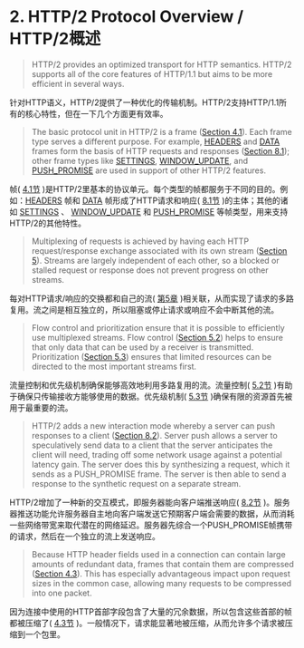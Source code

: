 # 2. HTTP/2 Protocol Overview / HTTP/2概述
> HTTP/2 provides an optimized transport for HTTP semantics. HTTP/2 supports all of the core features of HTTP/1.1 but aims to be more efficient in several ways.

针对HTTP语义，HTTP/2提供了一种优化的传输机制。HTTP/2支持HTTP/1.1所有的核心特性，但在一下几个方面更有效率。

> The basic protocol unit in HTTP/2 is a frame ([Section 4.1](https://httpwg.github.io/specs/rfc7540.html#FrameHeader)). Each frame type serves a different purpose. For example, [HEADERS](https://httpwg.github.io/specs/rfc7540.html#HEADERS) and [DATA](https://httpwg.github.io/specs/rfc7540.html#DATA) frames form the basis of HTTP requests and responses ([Section 8.1](https://httpwg.github.io/specs/rfc7540.html#HttpSequence)); other frame types like [SETTINGS](https://httpwg.github.io/specs/rfc7540.html#SETTINGS), [WINDOW_UPDATE](https://httpwg.github.io/specs/rfc7540.html#WINDOW_UPDATE), and [PUSH_PROMISE](https://httpwg.github.io/specs/rfc7540.html#PUSH_PROMISE) are used in support of other HTTP/2 features.

帧( [4.1节](https://httpwg.github.io/specs/rfc7540.html#FrameHeader) )是HTTP/2里基本的协议单元。每个类型的帧都服务于不同的目的。例如：[HEADERS](https://httpwg.github.io/specs/rfc7540.html#HEADERS) 帧和 [DATA](https://httpwg.github.io/specs/rfc7540.html#DATA) 帧形成了HTTP请求和响应( [8.1节](https://httpwg.github.io/specs/rfc7540.html#HttpSequence) )的主体；其他的诸如 [SETTINGS](https://httpwg.github.io/specs/rfc7540.html#SETTINGS) 、 [WINDOW_UPDATE](https://httpwg.github.io/specs/rfc7540.html#WINDOW_UPDATE) 和 [PUSH_PROMISE](https://httpwg.github.io/specs/rfc7540.html#PUSH_PROMISE) 等帧类型，用来支持HTTP/2的其他特性。

> Multiplexing of requests is achieved by having each HTTP request/response exchange associated with its own stream ([Section 5](https://httpwg.github.io/specs/rfc7540.html#StreamsLayer)). Streams are largely independent of each other, so a blocked or stalled request or response does not prevent progress on other streams.

每对HTTP请求/响应的交换都和自己的流( [第5章](https://httpwg.github.io/specs/rfc7540.html#StreamsLayer) )相关联，从而实现了请求的多路复用。流之间是相互独立的，所以阻塞或停止请求或响应不会中断其他的流。

> Flow control and prioritization ensure that it is possible to efficiently use multiplexed streams. Flow control ([Section 5.2](https://httpwg.github.io/specs/rfc7540.html#FlowControl)) helps to ensure that only data that can be used by a receiver is transmitted. Prioritization ([Section 5.3](https://httpwg.github.io/specs/rfc7540.html#StreamPriority)) ensures that limited resources can be directed to the most important streams first.

流量控制和优先级机制确保能够高效地利用多路复用的流。流量控制( [5.2节](https://httpwg.github.io/specs/rfc7540.html#FlowControl) )有助于确保只传输接收方能够使用的数据。优先级机制( [5.3节](https://httpwg.github.io/specs/rfc7540.html#StreamPriority) )确保有限的资源首先被用于最重要的流。

> HTTP/2 adds a new interaction mode whereby a server can push responses to a client ([Section 8.2](https://httpwg.github.io/specs/rfc7540.html#PushResources)). Server push allows a server to speculatively send data to a client that the server anticipates the client will need, trading off some network usage against a potential latency gain. The server does this by synthesizing a request, which it sends as a PUSH_PROMISE frame. The server is then able to send a response to the synthetic request on a separate stream.

HTTP/2增加了一种新的交互模式，即服务器能向客户端推送响应( [8.2节](https://httpwg.github.io/specs/rfc7540.html#PushResources) )。服务器推送功能允许服务器自主地向客户端发送它预期客户端会需要的数据，从而消耗一些网络带宽来取代潜在的网络延迟。服务器先综合一个PUSH\_PROMISE帧携带的请求，然后在一个独立的流上发送响应。

> Because HTTP header fields used in a connection can contain large amounts of redundant data, frames that contain them are compressed ([Section 4.3](https://httpwg.github.io/specs/rfc7540.html#HeaderBlock)). This has especially advantageous impact upon request sizes in the common case, allowing many requests to be compressed into one packet.

因为连接中使用的HTTP首部字段包含了大量的冗余数据，所以包含这些首部的帧都被压缩了( [4.3节](https://httpwg.github.io/specs/rfc7540.html#HeaderBlock) )。一般情况下，请求能显著地被压缩，从而允许多个请求被压缩到一个包里。